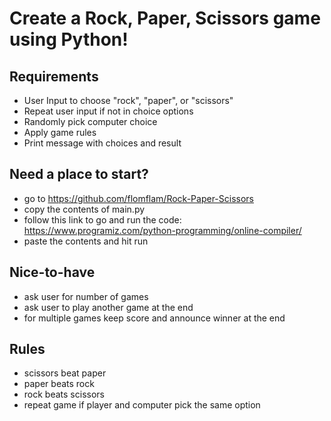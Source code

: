 # Create a Rock, Paper, Scissors game using Python!
## Requirements
- User Input to choose "rock", "paper", or "scissors"
- Repeat user input if not in choice options
- Randomly pick computer choice
- Apply game rules
- Print message with choices and result

## Need a place to start?
- go to https://github.com/flomflam/Rock-Paper-Scissors
- copy the contents of main.py
- follow this link to go and run the code: https://www.programiz.com/python-programming/online-compiler/
- paste the contents and hit run 

## Nice-to-have
- ask user for number of games
- ask user to play another game at the end
- for multiple games keep score and announce winner at the end

## Rules
- scissors beat paper
- paper beats rock
- rock beats scissors
- repeat game if player and computer pick the same option
